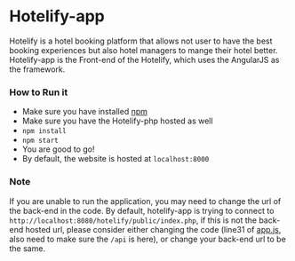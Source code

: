 # Hotelify-app
Hotelify is a hotel booking platform that allows not user to have the best booking experiences but also hotel managers to mange their hotel better.
Hotelify-app is the Front-end of the Hotelify, which uses the AngularJS as the framework.

### How to Run it
* Make sure you have installed [npm](https://github.com/npm/cli)
* Make sure you have the Hotelify-php hosted as well
* ```npm install```
* ```npm start```
* You are good to go!
* By default, the website is hosted at ```localhost:8000```

### Note
If you are unable to run the application, you may need to change the url of the back-end in the code. By default, hotelify-app is trying to connect to ```http://localhost:8080/hotelify/public/index.php```, if this is not the back-end hosted url, please consider either changing the code (line31 of [app.js](app/app.js), also need to make sure the `/api` is here), or change your back-end url to be the same.



